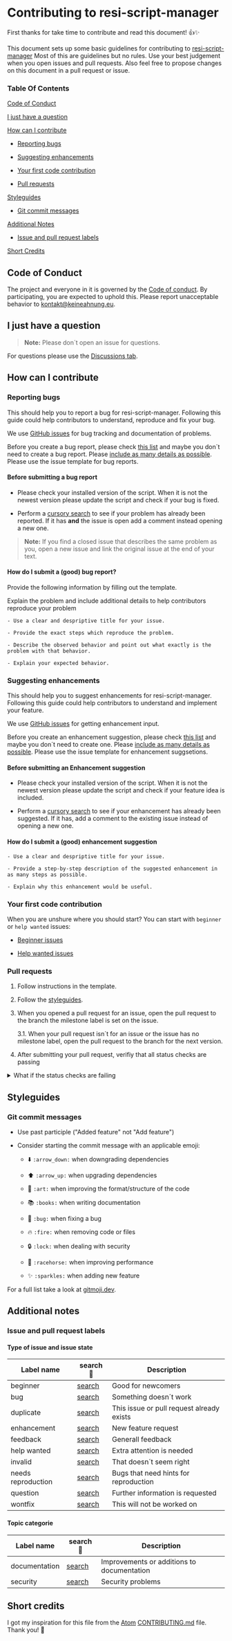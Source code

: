 # **Contributing to resi-script-manager**

First thanks for take time to contribute and read this document! 👍✨

This document sets up some basic guidelines for contributing to [resi-script-manager](https://github.com/TheKeineAhnung/resi-script-manager)
Most of this are guidelines but no rules. Use your best judgement when you open issues and pull requests.
Also feel free to propose changes on this document in a pull request or issue.

### **Table Of Contents**

[Code of Conduct](#code-of-conduct)

[I just have a question](#i-just-have-a-question)

[How can I contribute](#how-can-i-contribute)

- [Reporting bugs](#reporting-bugs)

- [Suggesting enhancements](#suggesting-enhancements)

- [Your first code contribution](#your-first-code-contribution)

- [Pull requests](#pull-requests)

[Styleguides](#styleguides)

- [Git commit messages](#git-commit-messages)

[Additional Notes](#additional-notes)

- [Issue and pull request labels](#issue-and-pull-request-labels)

[Short Credits](#short-credits)

## **Code of Conduct**

The project and everyone in it is governed by the [Code of conduct](https://github.com/TheKeineAhnung/resi-script-manager/blob/main/CODE_OF_CONDUCT.md). By participating, you are expected to uphold this. Please report unacceptable behavior to kontakt@keineahnung.eu.

## **I just have a question**

> **Note:** Please don´t open an issue for questions.

For questions please use the [Discussions tab](https://github.com/TheKeineAhnung/resi-script-manager/discussions).

## **How can I contribute**

### **Reporting bugs**

This should help you to report a bug for resi-script-manager. Following this guide could help contributors to understand, reproduce and fix your bug.

We use [GitHub issues](https://guides.github.com/features/issues/) for bug tracking and documentation of problems.

Before you create a bug report, please check [this list](#before-submitting-a-bug-report) and maybe you don´t need to create a bug report. Please [include as many details as possible](#how-do-i-submit-a-good-bug-report). Please use the issue template for bug reports.

#### **Before submitting a bug report**

- Please check your installed version of the script. When it is not the newest version please update the script and check if your bug is fixed.

- Perform a [cursory search](https://github.com/search?q=is%3Aissue+repo%3Athekeineahnung%2Fresi-script-manager&type=issues) to see if your problem has already been reported. If it has **and** the issue is open add a comment instead opening a new one.

> **Note:** If you find a closed issue that describes the same problem as you, open a new issue and link the original issue at the end of your text.

#### **How do I submit a (good) bug report?**

Provide the following information by filling out the template.

Explain the problem and include additional details to help contributors reproduce your problem

    - Use a clear and despriptive title for your issue.

    - Provide the exact steps which reproduce the problem.

    - Describe the observed behavior and point out what exactly is the problem with that behavior.

    - Explain your expected behavior.

### **Suggesting enhancements**

This should help you to suggest enhancements for resi-script-manager. Following this guide could help contributors to understand and implement your feature.

We use [GitHub issues](https://guides.github.com/features/issues/) for getting enhancement input.

Before you create an enhancement suggestion, please check [this list](#before-submitting-an-enhancement-suggestion) and maybe you don´t need to create one. Please [include as many details as possible](#how-do-i-submit-a-good-enhancement-suggestion). Please use the issue template for enhancement suggsetions.

#### **Before submitting an Enhancement suggestion**

- Please check your installed version of the script. When it is not the newest version please update the script and check if your feature idea is included.

- Perform a [cursory search](https://github.com/search?q=is%3Aissue+repo%3Athekeineahnung%2Fresi-script-manager&type=issues) to see if your enhancement has already been suggested. If it has, add a comment to the existing issue instead of opening a new one.

#### **How do I submit a (good) enhancement suggestion**

    - Use a clear and despriptive title for your issue.

    - Provide a step-by-step description of the suggested enhancement in as many steps as possible.

    - Explain why this enhancement would be useful.

### **Your first code contribution**

When you are unshure where you should start? You can start with `beginner` or `help wanted` issues:

- [Beginner issues](https://github.com/search?q=is%3Aopen+is%3Aissue+repo%3Athekeineahnung%2Fresi-script-manager+label%3Abeginner)

- [Help wanted issues](https://github.com/search?q=is%3Aopen+is%3Aissue+repo%3Athekeineahnung%2Fresi-script-manager+is%3Aopen+is%3Aissue+label%3A%22help+wanted%22&type=)

### **Pull requests**

1. Follow instructions in the template.
2. Follow the [styleguides](#styleguides).
3. When you opened a pull request for an issue, open the pull request to the branch the milestone label is set on the issue.

   3.1. When your pull request isn´t for an issue or the issue has no milestone label, open the pull request to the branch for the next version.

4. After submitting your pull request, verifiy that all status checks are passing
<details><summary>What if the status checks are failing</summary>If a status check fails and you believe that this is a mistake, please leace a comment on the pull request explaining why you beliebe the failure is a mistake. A maintainer will re-run the status checks for you. When the status check fails again you must check your contribution.</details>

## **Styleguides**

### **Git commit messages**

- Use past participle ("Added feature" not "Add feature")

- Consider starting the commit message with an applicable emoji:

  - :arrow_down: `:arrow_down:` when downgrading dependencies

  - :arrow_up: `:arrow_up:` when upgrading dependencies

  - :art: `:art:` when improving the format/structure of the code

  - :books: `:books:` when writing documentation

  - :bug: `:bug:` when fixing a bug

  - :fire: `:fire:` when removing code or files

  - :lock: `:lock:` when dealing with security

  - :racehorse: `:racehorse:` when improving performance

  - :sparkles: `:sparkles:` when adding new feature

For a full list take a look at [gitmoji.dev](https://gitmoji.dev/).

## **Additional notes**

### **Issue and pull request labels**

#### **Type of issue and issue state**

| Label name         | search :mag_right:                                                                                                                  | Description                               |
| ------------------ | ----------------------------------------------------------------------------------------------------------------------------------- | ----------------------------------------- |
| beginner           | [search](https://github.com/search?q=repo%3Athekeineahnung%2Fresi-script-manager+label%3Abeginner&type=)                            | Good for newcomers                        |
| bug                | [search](https://github.com/search?q=repo%3Athekeineahnung%2Fresi-script-manager+label%3Abug+is%3Aissue&type=)                      | Something doesn´t work                    |
| duplicate          | [search](https://github.com/search?q=repo%3Athekeineahnung%2Fresi-script-manager+is%3Aissue+label%3Aduplicate&type=)                | This issue or pull request already exists |
| enhancement        | [search](https://github.com/search?q=repo%3Athekeineahnung%2Fresi-script-manager+is%3Aissue+label%3Aenhancement&type=)              | New feature request                       |
| feedback           | [search](https://github.com/search?q=repo%3Athekeineahnung%2Fresi-script-manager+is%3Aissue+label%3Afeedback&type=)                 | Generall feedback                         |
| help wanted        | [search](https://github.com/search?q=repo%3Athekeineahnung%2Fresi-script-manager+is%3Aissue+label%3A%22help+wanted%22&type=)        | Extra attention is needed                 |
| invalid            | [search](https://github.com/search?q=repo%3Athekeineahnung%2Fresi-script-manager+is%3Aissue+label%3Ainvalid&type=)                  | That doesn´t seem right                   |
| needs reproduction | [search](https://github.com/search?q=repo%3Athekeineahnung%2Fresi-script-manager+is%3Aissue+label%3A%22needs+reproduction%22&type=) | Bugs that need hints for reproduction     |
| question           | [search](https://github.com/search?q=repo%3Athekeineahnung%2Fresi-script-manager+is%3Aissue+label%3Aquestion&type=)                 | Further information is requested          |
| wontfix            | [search](https://github.com/search?q=repo%3Athekeineahnung%2Fresi-script-manager+is%3Aissue+label%3Awontfix&type=)                  | This will not be worked on                |

#### **Topic categorie**

| Label name    | search :mag_right:                                                                                                       | Description                                |
| ------------- | ------------------------------------------------------------------------------------------------------------------------ | ------------------------------------------ |
| documentation | [search](https://github.com/search?q=repo%3Athekeineahnung%2Fresi-script-manager+label%3Adocumentation+is%3Aissue&type=) | Improvements or additions to documentation |
| security      | [search](https://github.com/search?q=repo%3Athekeineahnung%2Fresi-script-manager+is%3Aissue+label%3Asecurity&type=)      | Security problems                          |

## **Short credits**

I got my inspiration for this file from the [Atom](https://github.com/atom/atom) [CONTRIBUTING.md](https://github.com/atom/atom/blob/master/CONTRIBUTING.md) file. Thank you! :green_heart:
